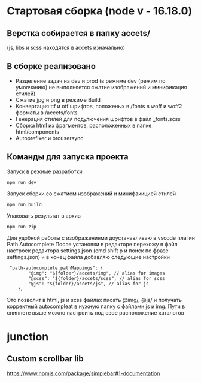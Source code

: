 # Стартовая сборка (node v - 16.18.0)

## Верстка собирается в папку accets/
(js, libs и scss находятся в accets изначально)

## В сборке реализовано

* Разделение задач на dev и prod (в режиме dev (режим по умолчанию) не выполняется сжатие изображений и минификация стилей)
* Cжатие jpg и png в режиме Build
* Конвертация ttf и otf шрифтов, положеных в /fonts в woff и woff2 форматы в /accets/fonts 
* Генерация стилей для подулючения шрифтов в файл _fonts.scss
* Сборка html из фрагментов, расположенных в папке html/components
* Autoprefixer и brousersync

## Команды для запуска проекта
Запуск в режиме разработки
```
npm run dev
```
Запуск сборки со сжатием изображений и минифакицией стилей
```
npm run build
```
Упаковать результат в архив
```
npm run zip
```

Для удобной работы с изображениями доустанавливаю в vscode плагин Path Autocomplete
После установки в редакторе перехожу в файл настроек редактора settings.json (cmd shift p и поиск по фразе settings.json) и в конец файла добавляю следующие настройки

```
 "path-autocomplete.pathMappings": {
        "@img": "${folder}/accets/img", // alias for images
        "@scss": "${folder}/accets/scss", // alias for scss
        "@js": "${folder}/accets/js", // alias for js
    },
```

Это позволит в html, js и scss файлах писать @img/, @js/ и получать корректный autocompleat в нужную папку с файлами js и img. Пути в сниппете выше можно настроить под свое расположение каталогов

# junction
## Custom scrollbar lib
https://www.npmjs.com/package/simplebar#1-documentation
